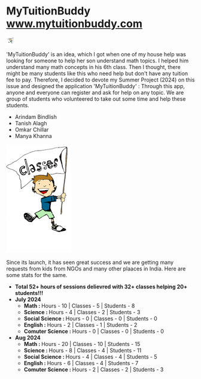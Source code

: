 # MyTuitionBuddy www.mytuitionbuddy.com
<img src="https://github.com/ArindamBindlish/MyTuitionBuddy/blob/main/public/images/school.png?raw=true" height="20" width="20"/>
<P>
  'MyTuitionBuddy' is an idea, which I got when one of my house help was looking for someone to help her son understand math topics. I helped him understand many math concepts in his 6th class. Then I thought, there might be many students like this who need help but don't have any tuition fee to pay. Therefore, I decided to devote my Summer Project (2024) on this issue and designed the application 'MyTuitionBuddy' : Through this app, anyone and everyone can register and ask for help on any topic. We are group of students who volunteered to take out some time and help these students.
</P>
<ul>
<li>Arindam Bindlish </li>
<li>Tanish Alagh </li>
<li>Omkar Chillar</li>
<li>Manya Khanna</li>
</ul>
<img src="https://github.com/ArindamBindlish/MyTuitionBuddy/blob/main/public/images/school.png?raw=true"/>

<p>
  Since its launch, it has seen great success and we are getting many requests from kids from NGOs and many other plaaces in India. Here are some stats for the same.
</p>


<ul>
  <li><B>Total 52+ hours of sessions delievred with 32+ classes helping 20+ students!!!</B></li> 
  <li><B>July 2024</B> 
    <ul>
      <li><B>Math : </B> Hours - 10 | Classes - 5 | Students - 8</li> 
      <li><B>Science : </B> Hours - 4 | Classes - 2 | Students - 3</li> 
      <li><B>Social Science : </B> Hours - 0 | Classes - 0 | Students - 0</li> 
      <li><B>English : </B> Hours - 2 | Classes - 1 | Students - 2</li> 
      <li><B>Comuter Science : </B> Hours - 0 | Classes - 0 | Students - 0</li> 
    </ul>
  </li>
  <li><B>Aug 2024</B> 
    <ul>
      <li><B>Math : </B> Hours - 20 | Classes - 10 | Students - 15</li> 
      <li><B>Science : </B> Hours - 8 | Classes - 4 | Students - 11</li> 
      <li><B>Social Science : </B> Hours - 4 | Classes - 4 | Students - 5</li> 
      <li><B>English : </B> Hours - 6 | Classes - 4 | Students - 7</li> 
      <li><B>Comuter Science : </B> Hours - 2 | Classes - 2 | Students - 3</li> 
    </ul>
  </li>
</ul>
